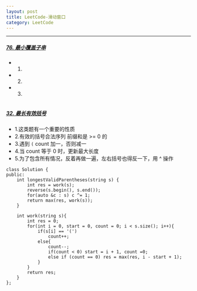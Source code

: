 ```yaml
---
layout: post
title: LeetCode-滑动窗口
category: LeetCode
---
```

---

##### [76. 最小覆盖子串](https://leetcode-cn.com/problems/minimum-window-substring/)

- 1.
- 2.
- 3.

```

```

#####  [32. 最长有效括号](https://leetcode-cn.com/problems/longest-valid-parentheses/)

- 1.这类题有一个重要的性质
- 2.有效的括号合法序列 前缀和是 >= 0 的
- 3.遇到 `(` count 加一，否则减一
- 4.当 count 等于 0 时，更新最大长度
- 5.为了包含所有情况，反着再做一遍，左右括号也得反一下，用 ^ 操作

```
class Solution {
public:
    int longestValidParentheses(string s) {
        int res = work(s);
        reverse(s.begin(), s.end());
        for(auto &c : s) c ^= 1;
        return max(res, work(s));
    }
    
    int work(string s){
        int res = 0;
        for(int i = 0, start = 0, count = 0; i < s.size(); i++){
            if(s[i] == '(') 
                count++;
            else{
                count--;
                if(count < 0) start = i + 1, count =0;
                else if (count == 0) res = max(res, i - start + 1);
            }
        }
        return res;
    }
};
```